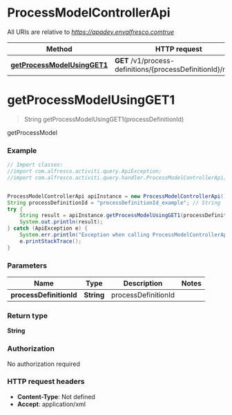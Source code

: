 # ProcessModelControllerApi

All URIs are relative to *https://apadev.envalfresco.comtrue*

Method | HTTP request | Description
------------- | ------------- | -------------
[**getProcessModelUsingGET1**](ProcessModelControllerApi.md#getProcessModelUsingGET1) | **GET** /v1/process-definitions/{processDefinitionId}/model | getProcessModel


<a name="getProcessModelUsingGET1"></a>
# **getProcessModelUsingGET1**
> String getProcessModelUsingGET1(processDefinitionId)

getProcessModel

### Example
```java
// Import classes:
//import com.alfresco.activiti.query.ApiException;
//import com.alfresco.activiti.query.handler.ProcessModelControllerApi;


ProcessModelControllerApi apiInstance = new ProcessModelControllerApi();
String processDefinitionId = "processDefinitionId_example"; // String | processDefinitionId
try {
    String result = apiInstance.getProcessModelUsingGET1(processDefinitionId);
    System.out.println(result);
} catch (ApiException e) {
    System.err.println("Exception when calling ProcessModelControllerApi#getProcessModelUsingGET1");
    e.printStackTrace();
}
```

### Parameters

Name | Type | Description  | Notes
------------- | ------------- | ------------- | -------------
 **processDefinitionId** | **String**| processDefinitionId |

### Return type

**String**

### Authorization

No authorization required

### HTTP request headers

 - **Content-Type**: Not defined
 - **Accept**: application/xml


